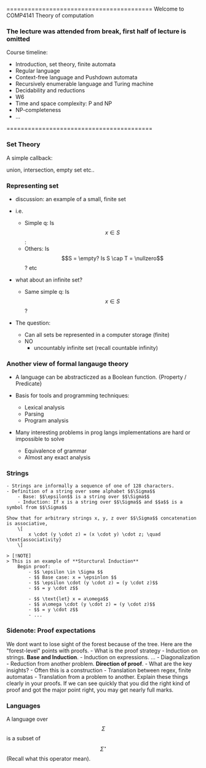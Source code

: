 =========================================
Welcome to COMP4141 Theory of computation

### The lecture was attended from break, first half of lecture is omitted

Course timeline:
- Introduction, set theory, finite automata
- Regular language
- Context-free language and Pushdown automata
- Recursively enumerable language and Turing machine
- Decidability and reductions
- W6
- Time and space complexity: P and NP
- NP-completeness
- ...


=========================================

### Set Theory

A simple callback:

union, intersection, empty set etc..

### Representing set

- discussion: an example of a small, finite set
- i.e.
    - Simple q:     Is $$x \in S$$:
    - Others:       Is $$S = \empty? Is S \cap T = \nullzero$$? etc

- what about an infinite set?
    - Same simple q: Is $$x \in S$$?

- The question:
    - Can all sets be represented in a computer storage (finite)
    - NO
        - uncountably infinite set (recall countable infinity)


### Another view of formal langauge theory

- A language can be abstracticzed as a Boolean function. {Property / Predicate}

- Basis for tools and programming techniques:
    - Lexical analysis
    - Parsing
    - Program analysis
- Many interesting problems in prog langs implementations are hard or impossible to solve
    - Equivalence of grammar
    - Almost any exact analysis


### Strings
    
    - Strings are informally a sequence of one of 128 characters.
    - Definition of a string over some alphabet $$\Sigma$$
        - Base: $$\epsilon$$ is a string over $$\Sigma$$
        - Induction: If x is a string over $$\Sigma$$ and $$a$$ is a symbol from $$\Sigma$$

    Show that for arbitrary strings x, y, z over $$\Sigma$$ concatenation is associative,
        \[
            x \cdot (y \cdot z) = (x \cdot y) \cdot z; \quad \text{associativity}
        \]
    
    > [!NOTE]
    > This is an example of **Sturctural Induction**
        Begin proof:
            - $$ \epsilon \in \Sigma $$
            - $$ Base case: x = \epsinlon $$
            - $$ \epsilon \cdot (y \cdot z) = (y \cdot z)$$
            - $$ = y \cdot z$$
            
            - $$ \text{let} x = a\omega$$
            - $$ a\omega \cdot (y \cdot z) = (y \cdot z)$$
            - $$ = y \cdot z$$
            - ...

### Sidenote: Proof expectations

We dont want to lose sight of the forest because of the tree.
Here are the "forest-level" points with proofs.
    - What is the proof strategy
        - Induction on strings. **Base and Induction**.
        - Induction on expressions. ...
        - Diagonalization
        - Reduction from another problem. **Direction of proof**.
    - What are the key insights?
    - Often this is a construction
        - Translation between regex, finite automatas
        - Translation from a problem to another.
Explain these things clearly in your proofs. 
If we can see quickly that you did the right kind of proof and got the major point right,
you may get nearly full marks.

### Languages
A language over $$\Sigma$$ is a subset of $$\Sigma^\star$$ (Recall what this operator mean).
    
